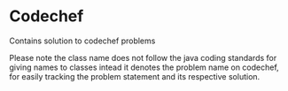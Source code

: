 # Codechef
Contains solution to codechef problems

Please note the class name does not follow the java coding standards for giving names to classes intead it denotes the problem name on codechef,
for easily tracking the problem statement and its respective solution.
